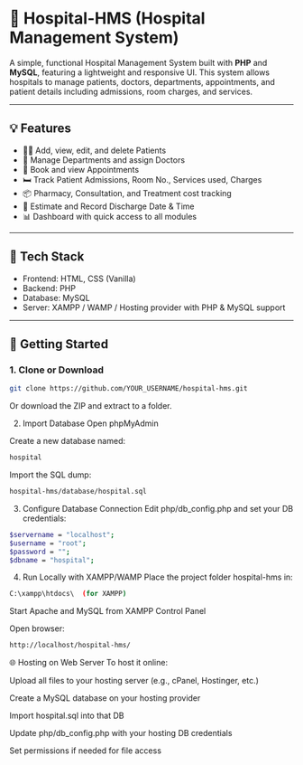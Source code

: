 # 🏥 Hospital-HMS (Hospital Management System)

A simple, functional Hospital Management System built with **PHP** and **MySQL**, featuring a lightweight and responsive UI. This system allows hospitals to manage patients, doctors, departments, appointments, and patient details including admissions, room charges, and services.

---

## 💡 Features

- 👨‍⚕️ Add, view, edit, and delete Patients
- 🏥 Manage Departments and assign Doctors
- 📅 Book and view Appointments
- 🛏 Track Patient Admissions, Room No., Services used, Charges
- 📦 Pharmacy, Consultation, and Treatment cost tracking
- 📄 Estimate and Record Discharge Date & Time
- 📊 Dashboard with quick access to all modules

---

## 🧰 Tech Stack

- Frontend: HTML, CSS (Vanilla)
- Backend: PHP
- Database: MySQL
- Server: XAMPP / WAMP / Hosting provider with PHP & MySQL support

---

## 🚀 Getting Started

### 1. Clone or Download

```bash
git clone https://github.com/YOUR_USERNAME/hospital-hms.git
```
Or download the ZIP and extract to a folder.

2. Import Database
Open phpMyAdmin

Create a new database named:

```bash
hospital
```


Import the SQL dump:

```bash
hospital-hms/database/hospital.sql
```

3. Configure Database Connection
Edit php/db_config.php and set your DB credentials:

```bash
$servername = "localhost";
$username = "root";
$password = "";
$dbname = "hospital";
```

4. Run Locally with XAMPP/WAMP
Place the project folder hospital-hms in:

```bash
C:\xampp\htdocs\  (for XAMPP)
```

Start Apache and MySQL from XAMPP Control Panel

Open browser:

```bash
http://localhost/hospital-hms/
```


🌐 Hosting on Web Server
To host it online:

Upload all files to your hosting server (e.g., cPanel, Hostinger, etc.)

Create a MySQL database on your hosting provider

Import hospital.sql into that DB

Update php/db_config.php with your hosting DB credentials

Set permissions if needed for file access
